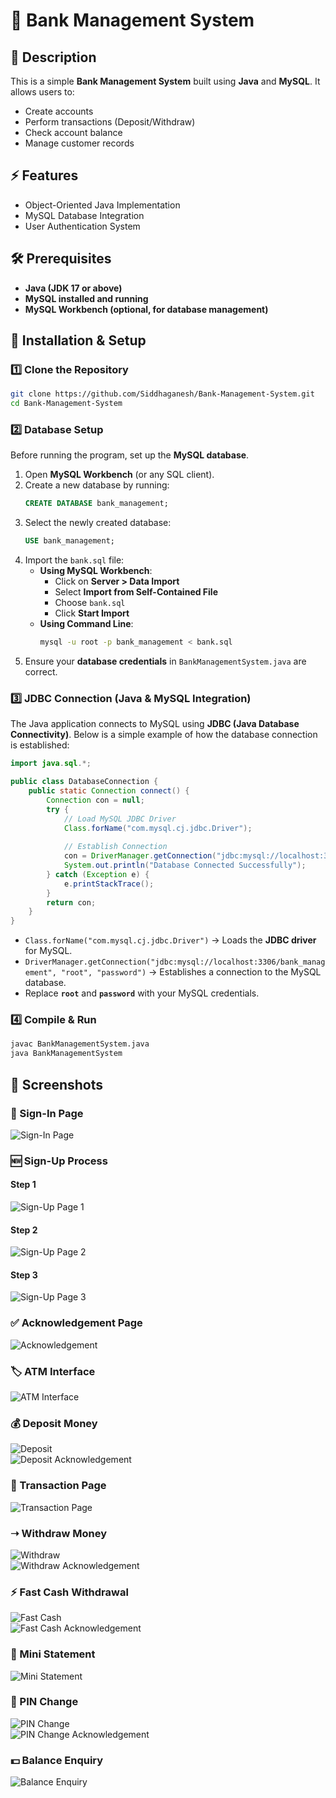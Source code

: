 # 🏦 Bank Management System

## 📌 Description
This is a simple **Bank Management System** built using **Java** and **MySQL**. It allows users to:
- Create accounts
- Perform transactions (Deposit/Withdraw)
- Check account balance
- Manage customer records

## ⚡ Features
- Object-Oriented Java Implementation
- MySQL Database Integration
- User Authentication System

## 🛠 Prerequisites
- **Java (JDK 17 or above)**
- **MySQL installed and running**
- **MySQL Workbench (optional, for database management)**

## 🚀 Installation & Setup

### 1️⃣ Clone the Repository
```bash
git clone https://github.com/Siddhaganesh/Bank-Management-System.git
cd Bank-Management-System
```

### 2️⃣ Database Setup
Before running the program, set up the **MySQL database**.

1. Open **MySQL Workbench** (or any SQL client).
2. Create a new database by running:
   ```sql
   CREATE DATABASE bank_management;
   ```  
3. Select the newly created database:
   ```sql
   USE bank_management;
   ```  
4. Import the `bank.sql` file:
   - **Using MySQL Workbench**:
     - Click on **Server > Data Import**
     - Select **Import from Self-Contained File**
     - Choose `bank.sql`
     - Click **Start Import**
   - **Using Command Line**:
     ```bash
     mysql -u root -p bank_management < bank.sql
     ```
5. Ensure your **database credentials** in `BankManagementSystem.java` are correct.

### 3️⃣ JDBC Connection (Java & MySQL Integration)
The Java application connects to MySQL using **JDBC (Java Database Connectivity)**.
Below is a simple example of how the database connection is established:

```java
import java.sql.*;

public class DatabaseConnection {
    public static Connection connect() {
        Connection con = null;
        try {
            // Load MySQL JDBC Driver
            Class.forName("com.mysql.cj.jdbc.Driver");
            
            // Establish Connection
            con = DriverManager.getConnection("jdbc:mysql://localhost:3306/bank_management", "root", "password");
            System.out.println("Database Connected Successfully");
        } catch (Exception e) {
            e.printStackTrace();
        }
        return con;
    }
}
```

- `Class.forName("com.mysql.cj.jdbc.Driver")` → Loads the **JDBC driver** for MySQL.
- `DriverManager.getConnection("jdbc:mysql://localhost:3306/bank_management", "root", "password")` → Establishes a connection to the MySQL database.
- Replace **`root`** and **`password`** with your MySQL credentials.

### 4️⃣ Compile & Run
```bash
javac BankManagementSystem.java
java BankManagementSystem
```

## 📸 Screenshots  

### 🔐 Sign-In Page  
![Sign-In Page](images/signin.png)  

### 🆕 Sign-Up Process  
#### Step 1  
![Sign-Up Page 1](images/signup_pg1.png)  

#### Step 2  
![Sign-Up Page 2](images/signup_pg2.png)  

#### Step 3  
![Sign-Up Page 3](images/signup_pg3.png)  

### ✅ Acknowledgement Page  
![Acknowledgement](images/acknowledgement.png)  

### 🏷️ ATM Interface  
![ATM Interface](images/atm1.png)  

### 💰 Deposit Money  
![Deposit](images/deposit.png)  
![Deposit Acknowledgement](images/depositack.png)  

### 📝 Transaction Page  
![Transaction Page](images/Transaction_page.png)  

### ➝ Withdraw Money  
![Withdraw](images/withdraw.png)  
![Withdraw Acknowledgement](images/withdraw_ack.png)  

### ⚡ Fast Cash Withdrawal  
![Fast Cash](images/fastcash.png)  
![Fast Cash Acknowledgement](images/fastcash_ack.png)  

### 📁 Mini Statement  
![Mini Statement](images/ministatement.png)  

### 🔑 PIN Change  
![PIN Change](images/pinchange.png)  
![PIN Change Acknowledgement](images/pinchange_ack.png)  

### 💵 Balance Enquiry  
![Balance Enquiry](images/balance_enquiry.png)  
